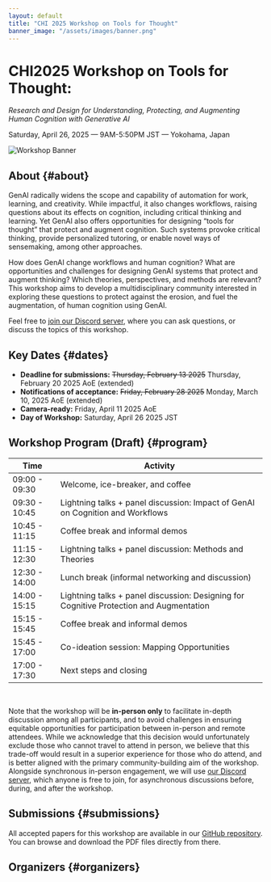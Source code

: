 ```yaml
---
layout: default
title: "CHI 2025 Workshop on Tools for Thought"
banner_image: "/assets/images/banner.png"
---
```


<h1 id="home">CHI2025 Workshop on Tools for Thought:<br></h1>

_Research and Design for Understanding, Protecting, and Augmenting Human Cognition with Generative AI_

Saturday, April 26, 2025 — 9AM-5:50PM JST — Yokohama, Japan

<div class="banner">
    <img src="{{ '/assets/images/banner2.png' | relative_url }}" alt="Workshop Banner" class="hero-image" />
</div>

## About {#about}

GenAI radically widens the scope and capability of automation for work, learning, and creativity. While impactful, it also changes workflows, raising questions about its effects on cognition, including critical thinking and learning. Yet GenAI also offers opportunities for designing “tools for thought” that protect and augment cognition. Such systems provoke critical thinking, provide personalized tutoring, or enable novel ways of sensemaking, among other approaches.  

How does GenAI change workflows and human cognition? What are opportunities and challenges for designing GenAI systems that protect and augment thinking? Which theories, perspectives, and methods are relevant? This workshop aims to develop a multidisciplinary community interested in exploring these questions to protect against the erosion, and fuel the augmentation, of human cognition using GenAI.

Feel free to [join our Discord server](https://discord.gg/WtEzx43ZmD), where you can ask questions, or discuss the topics of this workshop.

## Key Dates {#dates}

- **Deadline for submissions:** <del>Thursday, February 13 2025</del> Thursday, February 20 2025 AoE (extended)
- **Notifications of acceptance:** <del>Friday, February 28 2025</del> Monday, March 10, 2025 AoE (extended)
- **Camera-ready:** Friday, April 11 2025 AoE
- **Day of Workshop:** Saturday, April 26 2025 JST

## Workshop Program (Draft) {#program}


| Time          | Activity                                                                 |
|---------------|--------------------------------------------------------------------------|
| 09:00 - 09:30 | Welcome, ice-breaker, and coffee                                         |
| 09:30 - 10:45 | Lightning talks + panel discussion: Impact of GenAI on Cognition and Workflows |
| 10:45 - 11:15 | Coffee break and informal demos                                          |
| 11:15 - 12:30 | Lightning talks + panel discussion: Methods and Theories                 |
| 12:30 - 14:00 | Lunch break (informal networking and discussion)                         |
| 14:00 - 15:15 | Lightning talks + panel discussion: Designing for Cognitive Protection and Augmentation |
| 15:15 - 15:45 | Coffee break and informal demos                                          |
| 15:45 - 17:00 | Co-ideation session: Mapping Opportunities                               |
| 17:00 - 17:30 | Next steps and closing                                                   | 

<br>

Note that the workshop will be **in-person only** to facilitate in-depth discussion among all participants, and to avoid challenges in ensuring equitable opportunities for participation between in-person and remote attendees. While we acknowledge that this decision would unfortunately exclude those who cannot travel to attend in person, we believe that this trade-off would result in a superior experience for those who do attend, and is better aligned with the primary community-building aim of the workshop. Alongside synchronous in-person engagement, we will use [our Discord server](https://discord.gg/WtEzx43ZmD), which anyone is free to join, for asynchronous discussions before, during, and after the workshop.

## Submissions {#submissions}

All accepted papers for this workshop are available in our [GitHub repository](https://github.com/ai-tools-for-thought/workshop/tree/main/documents). You can browse and download the PDF files directly from there.


## Organizers {#organizers}
